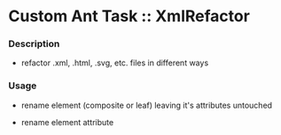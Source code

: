 # Custom Ant Task :: XmlRefactor

### Description

- refactor .xml, .html, .svg, etc. files in different ways

### Usage

- rename element (composite or leaf) leaving it's attributes untouched

    <xmlrefactor outdir="${build.dir}" action="rename.element">
        <path>
            <fileset dir="${data.dir}" erroronmissingdir="false">
                <include name="colors1.xml" />
            </fileset>
        </path>
        <param key="match" value="colormap" />
        <param key="replace" value="colors" />
    </xmlrefactor>

- rename element attribute

    <xmlrefactor outdir="${build.dir}" action="rename.attribute">
        <path>
            <fileset dir="${data.dir}" erroronmissingdir="false">
                <include name="colors2.xml" />
            </fileset>
        </path>
        <param key="match" value="compliance" />
        <param key="replace" value="abc" />
    </xmlrefactor>

